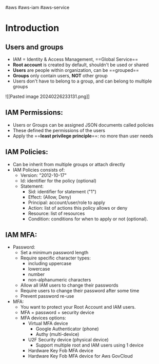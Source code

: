 #aws #aws-iam #aws-service
# Introduction
## Users and groups
- IAM = Identity & Access Management, ==Global Service==
- **Root account** is created by default, shouldn't be used or shared
- **Users** are people within organization, can be ==grouped==
- **Groups** only contain users, **NOT** other group
- Users don't have to belong to a group, and can belong to multiple groups

![[Pasted image 20240226233131.png]]
## IAM Permissions:
- Users or Groups can be assigned JSON documents called policies
- These defined the permissions of the users
- Apply the ==**least privilege principle**==: no more than user needs
## IAM Policies:
- Can be inherit from multiple groups or attach directly
- IAM Policies consists of:
	- Version: "2012-10-17"
	- Id: identifier for the policy (optional)
	- Statement:
		- Sid: identifier for statement ("1")
		- Effect: (Allow, Deny)
		- Principal: account/user/role to apply
		- Action: list of actions this policy allows or deny
		- Resource: list of resources
		- Condition: conditions for when to apply or not (optional).
## IAM MFA:
- Password:
	- Set a minimum password length
	- Require specific character types:
		- including uppercase
		- lowercase
		- number
		- non-alphanumeric characters
	- Allow all IAM users to change their passwords
	- Require users to change their password after some time
	- Prevent password re-use
- MFA:
	- You want to protect your Root Account and IAM users.
	- MFA = password + security device
	- MFA devices options:
		- Virtual MFA device
			- Google Authenticator (phone)
			- Authy (multi-device)
		- U2F Security device (physical device)
			- Support multiple root and IAM users using 1 device
		- Hardware Key Fob MFA device
		- Hardware Key Fob MFA device for Aws GovCloud